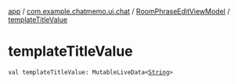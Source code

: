 [app](../../index.md) / [com.example.chatmemo.ui.chat](../index.md) / [RoomPhraseEditViewModel](index.md) / [templateTitleValue](./template-title-value.md)

# templateTitleValue

`val templateTitleValue: MutableLiveData<`[`String`](https://kotlinlang.org/api/latest/jvm/stdlib/kotlin/-string/index.html)`>`
